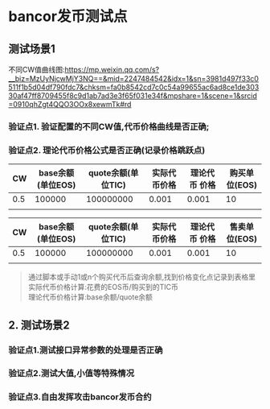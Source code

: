 # bancor发币测试点
## 测试场景1
不同CW值曲线图:https://mp.weixin.qq.com/s?__biz=MzUyNjcwMjY3NQ==&mid=2247484542&idx=1&sn=3981d497f33c0511f1b5d04df790fdc7&chksm=fa0b8542cd7c0c54a99655ac6ad8ce1de30330af47ff8709455f8c9d1ab7ad3e3f65f031e34f&mpshare=1&scene=1&srcid=0910qhZgt4QQO3OOx8xewmTk#rd
### 验证点1. 验证配置的不同CW值,代币价格曲线是否正确;
### 验证点2. 理论代币价格公式是否正确(记录价格跳跃点)
CW | base余额(单位EOS) | quote余额(单位TIC) | 实际代币价格|理论代币 价格 | 购买单位(EOS)
---|--- |---|---|---|---
0.5 | 100000 |  100000000 | 0.001 |  0.001 |10
| |   | | |

CW | base余额(单位EOS) | quote余额(单位TIC) | 实际代币价格|理论代币 价格 | 售卖单位(EOS)
---|--- |---|---|---|---
0.5 | 100000 |  100000000 | 0.001 |  0.001 |10
| |   | | |

>通过脚本或手动1或n个购买代币后查询余额,找到价格变化点记录到表格里<br> 
实际代币价格计算:花费的EOS币/购买到的TIC币<br>
理论代币价格计算:base余额/quote余额

    
## 2. 测试场景2
### 验证点1.测试接口异常参数的处理是否正确
### 验证点2.测试大值,小值等特殊情况
### 验证点3.自由发挥攻击bancor发币合约


